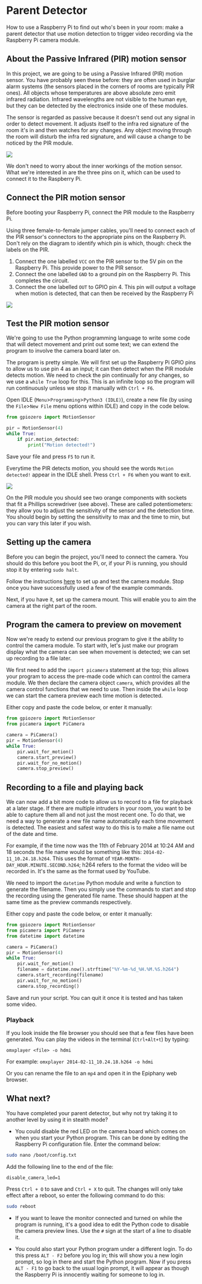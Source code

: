 # Parent Detector

How to use a Raspberry Pi to find out who's been in your room: make a parent detector that use motion detection to trigger video recording via the Raspberry Pi camera module.

## About the Passive Infrared (PIR) motion sensor

In this project, we are going to be using a Passive Infrared (PIR) motion sensor. You have probably seen these before: they are often used in burglar alarm systems (the sensors placed in the corners of rooms are typically PIR ones). All objects whose temperatures are above absolute zero emit infrared radiation. Infrared wavelengths are not visible to the human eye, but they can be detected by the electronics inside one of these modules.

The sensor is regarded as passive because it doesn't send out any signal in order to detect movement. It adjusts itself to the infra red signature of the room it's in and then watches for any changes. Any object moving through the room will disturb the infra red signature, and will cause a change to be noticed by the PIR module.

![](images/pir_module.png)

We don't need to worry about the inner workings of the motion sensor. What we're interested in are the three pins on it, which can be used to connect it to the Raspberry Pi.

## Connect the PIR motion sensor

Before booting your Raspberry Pi, connect the PIR module to the Raspberry Pi.

Using three female-to-female jumper cables, you'll need to connect each of the PIR sensor's connectors to the appropriate pins on the Raspberry Pi. Don't rely on the diagram to identify which pin is which, though: check the labels on the PIR.

1. Connect the one labelled `VCC` on the PIR sensor to the 5V pin on the Raspberry Pi. This provide power to the PIR sensor.
1. Connect the one labelled `GND` to a ground pin on the Raspberry Pi. This completes the circuit.
1. Connect the one labelled `OUT` to GPIO pin 4. This pin will output a voltage when motion is detected, that can then be received by the Raspberry Pi

![](images/pir_wiring.png)

## Test the PIR motion sensor

We're going to use the Python programming language to write some code that will detect movement and print out some text; we can extend the program to involve the camera board later on. 

The program is pretty simple. We will first set up the Raspberry Pi GPIO pins to allow us to use pin 4 as an input; it can then detect when the PIR module detects motion. We need to check the pin continually for any changes, so we use a `while True` loop for this. This is an infinite loop so the program will run continuously unless we stop it manually with `Ctrl + F6`.

Open IDLE (`Menu`>`Programming`>`Python3 (IDLE)`), create a new file (by using the `File`>`New File` menu options within IDLE) and copy in the code below.

```python
from gpiozero import MotionSensor

pir = MotionSensor(4)
while True:
    if pir.motion_detected:
	    print("Motion detected!")
```

Save your file and press `F5` to run it.

Everytime the PIR detects motion, you should see the words `Motion detected!` appear in the IDLE shell.
Press `Ctrl + F6` when you want to exit.

![](images/pir_potentiometers.png)

On the PIR module you should see two orange components with sockets that fit a Phillips screwdriver (see above). These are called potentiometers: they allow you to adjust the sensitivity of the sensor and the detection time. You should begin by setting the sensitivity to max and the time to min, but you can vary this later if you wish.

## Setting up the camera

Before you can begin the project, you'll need to connect the camera. You should do this before you boot the Pi, or, if your Pi is running, you should stop it by entering `sudo halt`. 

Follow the instructions [here](https://www.raspberrypi.org/help/camera-module-setup/) to set up and test the camera module. Stop once you have successfully used a few of the example commands.

Next, if you have it, set up the camera mount. This will enable you to aim the camera at the right part of the room. 

## Program the camera to preview on movement

Now we're ready to extend our previous program to give it the ability to control the camera module. To start with, let's just make our program display what the camera can see when movement is detected; we can set up recording to a file later.

We first need to add the `import picamera` statement at the top; this allows your program to access the pre-made code which can control the camera module.
We then declare the camera object `camera`, which provides all the camera control functions that we need to use. Then inside the `while` loop we can start the camera preview each time motion is detected.

Either copy and paste the code below, or enter it manually:

```python
from gpiozero import MotionSensor
from picamera import PiCamera

camera = PiCamera()
pir = MotionSensor(4)
while True:
    pir.wait_for_motion()
    camera.start_preview()
	pir.wait_for_no_motion()
	camera.stop_preview()
```


## Recording to a file and playing back

We can now add a bit more code to allow us to record to a file for playback at a later stage. If there are multiple intruders in your room, you want to be able to capture them all and not just the most recent one. To do that, we need a way to generate a new file name automatically each time movement is detected. The easiest and safest way to do this is to make a file name out of the date and time.

For example, if the time now was the 11th of February 2014 at 10:24 AM and 18 seconds the file name would be something like this: `2014-02-11_10.24.18.h264`. This uses the format of `YEAR-MONTH-DAY_HOUR.MINUTE.SECOND.h264`; h264 refers to the format the video will be recorded in. It's the same as the format used by YouTube.

We need to import the `datetime` Python module and write a function to generate the filename. Then you simply use the commands to start and stop the recording using the generated file name. These should happen at the same time as the preview commands respectively.

Either copy and paste the code below, or enter it manually:

```python
from gpiozero import MotionSensor
from picamera import PiCamera
from datetime import datetime

camera = PiCamera()
pir = MotionSensor(4)
while True:
    pir.wait_for_motion()
	filename = datetime.now().strftime("%Y-%m-%d_%H.%M.%S.h264")
    camera.start_recording(filename)
    pir.wait_for_no_motion()
	camera.stop_recording()
```
Save and run your script.
You can quit it once it is tested and has taken some video.

### Playback

If you look inside the file browser you should see that a few files have been generated. You can play the videos in the terminal (`Ctrl+Alt+t`) by typing:

```
omxplayer <file> -o hdmi
```

For example: `omxplayer 2014-02-11_10.24.18.h264 -o hdmi`

Or you can rename the file to an `mp4` and open it in the Epiphany web browser.

## What next? 

You have completed your parent detector, but why not try taking it to another level by using it in stealth mode? 

- You could disable the red LED on the camera board which comes on when you start your Python program. This can be done by editing the Raspberry Pi configuration file. Enter the command below:

```bash
sudo nano /boot/config.txt
```

Add the following line to the end of the file:

```
disable_camera_led=1
```

Press `Ctrl + O` to save and `Ctrl + X` to quit. The changes will only take effect after a reboot, so enter the following command to do this:

```bash
sudo reboot
```

- If you want to leave the monitor connected and turned on while the program is running, it's a good idea to edit the Python code to disable the camera preview lines. Use the `#` sign at the start of a line to disable it.

- You could also start your Python program under a different login. To do this press `ALT - F2` before you log in; this will show you a new login prompt, so log in there and start the Python program. Now if you press `ALT - F1` to go back to the usual login prompt, it will appear as though the Raspberry Pi is innocently waiting for someone to log in.




